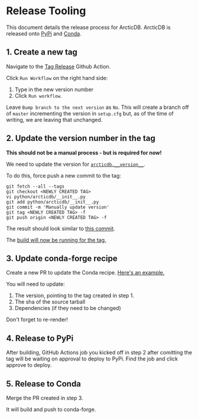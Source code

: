# Release Tooling

This document details the release process for ArcticDB. 
ArcticDB is released onto [PyPi](https://pypi.org/project/arcticdb/) and [Conda](https://anaconda.org/conda-forge/arcticdb).

## 1. Create a new tag

Navigate to the [Tag Release](https://github.com/man-group/ArcticDB/actions/workflows/tag.yml) Github Action.

Click `Run Workflow` on the right hand side:
1. Type in the new version number
2. Click `Run workflow`.

Leave `Bump branch to the next version` as `No`. 
This will create a branch off of `master` incrementing the version in `setup.cfg` but, 
as of the time of writing, we are leaving that unchanged.

## 2. Update the version number in the tag

**This should not be a manual process - but is required for now!**

We need to update the version for 
[`arcticdb.__version__`](https://github.com/man-group/ArcticDB/blob/master/python/arcticdb/\_\_init\_\_.py#LL14C1-L14C1).

To do this, force push a new commit to the tag:

```
git fetch --all --tags
git checkout <NEWLY CREATED TAG>
vi python/arcticdb/__init__.py
git add python/arcticdb/__init__.py
git commit -m 'Manually update version'
git tag <NEWLY CREATED TAG> -f
git push origin <NEWLY CREATED TAG> -f
```

The result should look similar to [this commit](https://github.com/man-group/ArcticDB/commit/c90a21a611b5c6ec2ef4b049981ac5c2ccb8ad08).

The [build will now be running for the tag.](https://github.com/man-group/ArcticDB/actions/workflows/build.yml)

## 3. Update conda-forge recipe

Create a new PR to update the Conda recipe. [Here's an example.](https://github.com/conda-forge/arcticdb-feedstock/pull/10)

You will need to update:

1. The version, pointing to the tag created in step 1. 
2. The sha of the source tarball
3. Dependencies (if they need to be changed)

Don't forget to re-render!

## 4. Release to PyPi

After building, GitHub Actions job you kicked off in step 2 after comitting the tag will be waiting on approval to deploy to PyPi. 
Find the job and click approve to deploy.

## 5. Release to Conda

Merge the PR created in step 3. 

It will build and push to conda-forge.